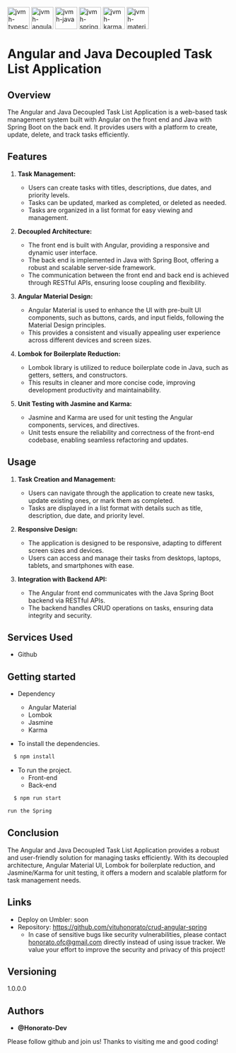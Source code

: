 


<div style="display: inline_block"><br/>
  <img align="center" alt="jvmh-typescript" height="50" width="50" src="https://cdn.jsdelivr.net/gh/devicons/devicon/icons/typescript/typescript-original.svg" />
  <img align="center" alt="jvmh-angular" height="50" width="50" src="https://cdn.jsdelivr.net/gh/devicons/devicon/icons/angularjs/angularjs-original.svg" />
<img align="center" alt="jvmh-java" height="50" width="50" src="https://cdn.jsdelivr.net/gh/devicons/devicon/icons/java/java-original.svg" />
 <img align="center" alt="jvmh-spring" height="50" width="50" src="https://cdn.jsdelivr.net/gh/devicons/devicon/icons/spring/spring-original.svg" />
<img align="center" alt="jvmh-karma" height="50" width="50" src="https://cdn.jsdelivr.net/gh/devicons/devicon/icons/karma/karma-original.svg" />
<img align="center" alt="jvmh-materialui" height="50" width="50" src="https://cdn.jsdelivr.net/gh/devicons/devicon/icons/materialui/materialui-original.svg" />

# Angular and Java Decoupled Task List Application

## Overview

The Angular and Java Decoupled Task List Application is a web-based task management system built with Angular on the front end and Java with Spring Boot on the back end. It provides users with a platform to create, update, delete, and track tasks efficiently.

## Features

1. **Task Management:**
   - Users can create tasks with titles, descriptions, due dates, and priority levels.
   - Tasks can be updated, marked as completed, or deleted as needed.
   - Tasks are organized in a list format for easy viewing and management.

2. **Decoupled Architecture:**
   - The front end is built with Angular, providing a responsive and dynamic user interface.
   - The back end is implemented in Java with Spring Boot, offering a robust and scalable server-side framework.
   - The communication between the front end and back end is achieved through RESTful APIs, ensuring loose coupling and flexibility.

3. **Angular Material Design:**
   - Angular Material is used to enhance the UI with pre-built UI components, such as buttons, cards, and input fields, following the Material Design principles.
   - This provides a consistent and visually appealing user experience across different devices and screen sizes.

4. **Lombok for Boilerplate Reduction:**
   - Lombok library is utilized to reduce boilerplate code in Java, such as getters, setters, and constructors.
   - This results in cleaner and more concise code, improving development productivity and maintainability.

5. **Unit Testing with Jasmine and Karma:**
   - Jasmine and Karma are used for unit testing the Angular components, services, and directives.
   - Unit tests ensure the reliability and correctness of the front-end codebase, enabling seamless refactoring and updates.

## Usage

1. **Task Creation and Management:**
   - Users can navigate through the application to create new tasks, update existing ones, or mark them as completed.
   - Tasks are displayed in a list format with details such as title, description, due date, and priority level.

2. **Responsive Design:**
   - The application is designed to be responsive, adapting to different screen sizes and devices.
   - Users can access and manage their tasks from desktops, laptops, tablets, and smartphones with ease.

3. **Integration with Backend API:**
   - The Angular front end communicates with the Java Spring Boot backend via RESTful APIs.
   - The backend handles CRUD operations on tasks, ensuring data integrity and security.








</div>



## Services Used

* Github





## Getting started

* Dependency
  - Angular Material
  - Lombok
  - Jasmine
  - Karma
 
  
  
* To install the dependencies.
```bash
  $ npm install
  ```
  
* To run the project.
    - Front-end
    - Back-end
```bash
  $ npm run start
  ```
     
  ```bash
  run the Spring
  
  ```

## Conclusion

The Angular and Java Decoupled Task List Application provides a robust and user-friendly solution for managing tasks efficiently. With its decoupled architecture, Angular Material UI, Lombok for boilerplate reduction, and Jasmine/Karma for unit testing, it offers a modern and scalable platform for task management needs.


## Links
  - Deploy on Umbler: soon
  - Repository: https://github.com/vituhonorato/crud-angular-spring
    - In case of sensitive bugs like security vulnerabilities, please contact
      honorato.ofc@gmail.com directly instead of using issue tracker. We value your effort
      to improve the security and privacy of this project!

  ## Versioning

  1.0.0.0


  ## Authors

  * **@Honorato-Dev** 

  Please follow github and join us!
  Thanks to visiting me and good coding!
